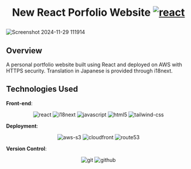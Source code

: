 # <p align="center">**New React Porfolio Website** <a href="https://mysheepportfolio.com"><img src="https://img.shields.io/badge/react-%2361DAFB.svg?style=for-the-badge&logo=react&logoColor=white" alt="react" /></a></p> 


![Screenshot 2024-11-29 111914](https://github.com/user-attachments/assets/d289f368-0370-444a-9fc1-0b7fff65ea07)


## Overview
A personal portfolio website built using React and deployed on AWS with HTTPS security. Translation in Japanese is provided through i18next.

## Technologies Used

**Front-end**:
<p align="center">
  <img src="https://img.shields.io/badge/react-%2361DAFB.svg?style=for-the-badge&logo=react&logoColor=white" alt="react" />
  <img src="https://img.shields.io/badge/i18next-%23E34F26.svg?style=for-the-badge&logo=i18next&logoColor=white" alt="i18next" />
  <img src="https://img.shields.io/badge/javascript-%23F7DF1E.svg?style=for-the-badge&logo=javascript&logoColor=black" alt="javascript" />
  <img src="https://img.shields.io/badge/html5-%23E34F26.svg?style=for-the-badge&logo=html5&logoColor=white" alt="html5" />
  <img src="https://img.shields.io/badge/tailwindcss-%2338B2AC.svg?style=for-the-badge&logo=tailwind-css&logoColor=white" alt="tailwind-css" />
</p>

**Deployment**:
<p align="center">
  <img src="https://img.shields.io/badge/Amazon%20S3-%23FF9900.svg?style=for-the-badge&logo=amazon-s3&logoColor=white" alt="aws-s3" />
  <img src="https://img.shields.io/badge/Amazon%20CloudFront-%23232F3E.svg?style=for-the-badge&logo=amazon-cloudfront&logoColor=white" alt="cloudfront" />
  <img src="https://img.shields.io/badge/Amazon%20Route%2053-%23232F3E.svg?style=for-the-badge&logo=amazon-route53&logoColor=white" alt="route53" />
</p>


**Version Control**:
<p align="center">
  <img src="https://img.shields.io/badge/git-%23F05033.svg?style=for-the-badge&logo=git&logoColor=white" alt="git" />
  <img src="https://img.shields.io/badge/github-%23121011.svg?style=for-the-badge&logo=github&logoColor=white" alt="github" />
</p>
